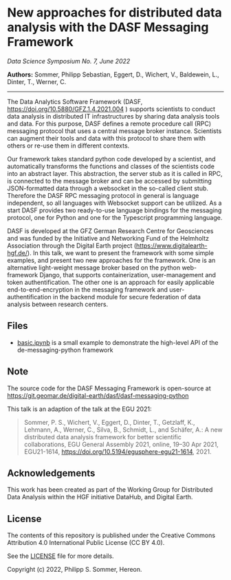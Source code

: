 # New approaches for distributed data analysis with the DASF Messaging Framework

_Data Science Symposium No. 7, June 2022_

**Authors:** Sommer, Philipp Sebastian, Eggert, D., Wichert, V., Baldewein, L., Dinter, T., Werner, C.

---

The Data Analytics Software Framework (DASF, https://doi.org/10.5880/GFZ.1.4.2021.004 ) supports scientists to conduct data analysis in distributed IT infrastructures by sharing data analysis tools and data. For this purpose, DASF defines a remote procedure call (RPC) messaging protocol that uses a central message broker instance. Scientists can augment their tools and data with this protocol to share them with others or re-use them in different contexts.

Our framework takes standard python code developed by a scientist, and automatically transforms the functions and classes of the scientists code into an abstract layer. This abstraction, the server stub as it is called in RPC, is connected to the message broker and can be accessed by submitting JSON-formatted data through a websocket in the so-called client stub. Therefore the DASF RPC messaging protocol  in general is language independent, so all languages with Websocket support can be utilized. As a start DASF provides two ready-to-use  language bindings for the messaging protocol, one for Python and one for  the Typescript programming language.

DASF is developed at the GFZ German Research Centre for Geosciences and was funded by the Initiative and Networking Fund of the Helmholtz Association through the Digital Earth project (https://www.digitalearth-hgf.de/). In this talk, we want to present the framework with some simple examples, and present two new approaches for the framework. One is an alternative light-weight message broker based on the python web-framework Django, that supports containerization, user-management and token authentification. The other one is an approach for easily applicable end-to-end-encryption in the messaging framework and user-authentification in the backend module for secure federation of data analysis between research centers.


## Files
- [basic.ipynb](basic.ipynb) is a small example to demonstrate the high-level
  API of the de-messaging-python framework


## Note

The source code for the DASF Messaging Framework is open-source at
https://git.geomar.de/digital-earth/dasf/dasf-messaging-python

This talk is an adaption of the talk at the EGU 2021:

> Sommer, P. S., Wichert, V., Eggert, D., Dinter, T., Getzlaff, K., Lehmann, A., Werner, C., Silva, B., Schmidt, L., and Schäfer, A.: A new distributed data analysis framework for better scientific collaborations, EGU General Assembly 2021, online, 19–30 Apr 2021, EGU21-1614, https://doi.org/10.5194/egusphere-egu21-1614, 2021.


## Acknowledgements

This work has been created as part of the Working Group for Distributed Data Analysis within the HGF initiative DataHub, and Digital Earth.


## License

The contents of this repository is published under the Creative Commons
Attribution 4.0 International Public License (CC BY 4.0).

See the [LICENSE](LICENSE) file for more details.

Copyright (c) 2022, Philipp S. Sommer, Hereon.
